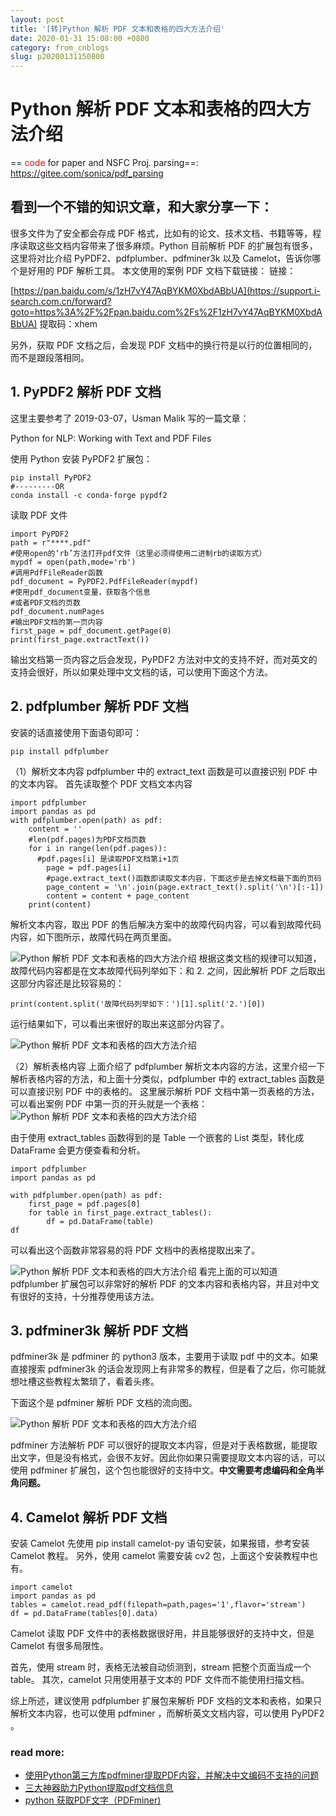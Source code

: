 ```yaml
---
layout: post
title: '[转]Python 解析 PDF 文本和表格的四大方法介绍'
date: 2020-01-31 15:08:00 +0800
category: from_cnblogs
slug: p20200131150800
---
```

# Python 解析 PDF 文本和表格的四大方法介绍

==  <span style='color:red'> code </span> for paper and NSFC Proj. parsing==: https://gitee.com/sonica/pdf_parsing

## 看到一个不错的知识文章，和大家分享一下：

很多文件为了安全都会存成 PDF 格式，比如有的论文、技术文档、书籍等等，程序读取这些文档内容带来了很多麻烦。Python 目前解析 PDF 的扩展包有很多，这里将对比介绍 PyPDF2、pdfplumber、pdfminer3k 以及 Camelot，告诉你哪个是好用的 PDF 解析工具。
本文使用的案例 PDF 文档下载链接：
链接：

[https://pan.baidu.com/s/1zH7vY47AqBYKM0XbdABbUA](https://support.i-search.com.cn/forward?goto=https%3A%2F%2Fpan.baidu.com%2Fs%2F1zH7vY47AqBYKM0XbdABbUA)
提取码：xhem

另外，获取 PDF 文档之后，会发现 PDF 文档中的换行符是以行的位置相同的，而不是跟段落相同。

## 1. PyPDF2 解析 PDF 文档

这里主要参考了 2019-03-07，Usman Malik 写的一篇文章：

Python for NLP: Working with Text and PDF Files

使用 Python 安装 PyPDF2 扩展包：

```
pip install PyPDF2
#---------OR
conda install -c conda-forge pypdf2
```

读取 PDF 文件

```
import PyPDF2
path = r"****.pdf"
#使用open的‘rb’方法打开pdf文件（这里必须得使用二进制rb的读取方式）
mypdf = open(path,mode='rb')
#调用PdfFileReader函数
pdf_document = PyPDF2.PdfFileReader(mypdf)
#使用pdf_document变量，获取各个信息
#或者PDF文档的页数
pdf_document.numPages
#输出PDF文档的第一页内容
first_page = pdf_document.getPage(0)
print(first_page.extractText())
```

输出文档第一页内容之后会发现，PyPDF2 方法对中文的支持不好，而对英文的支持会很好，所以如果处理中文文档的话，可以使用下面这个方法。

## 2. pdfplumber 解析 PDF 文档

安装的话直接使用下面语句即可：

```
pip install pdfplumber
```

（1）解析文本内容
pdfplumber 中的 extract_text 函数是可以直接识别 PDF 中的文本内容。
首先读取整个 PDF 文档文本内容

```
import pdfplumber
import pandas as pd
with pdfplumber.open(path) as pdf: 
    content = ''
    #len(pdf.pages)为PDF文档页数
    for i in range(len(pdf.pages)):
      #pdf.pages[i] 是读取PDF文档第i+1页
        page = pdf.pages[i]
        #page.extract_text()函数即读取文本内容，下面这步是去掉文档最下面的页码
        page_content = '\n'.join(page.extract_text().split('\n')[:-1])
        content = content + page_content
    print(content)
```

解析文本内容，取出 PDF 的售后解决方案中的故障代码内容，可以看到故障代码内容，如下图所示，故障代码在两页里面。

![Python 解析 PDF 文本和表格的四大方法介绍](http://support.i-search.com.cn/upload/bbs/20190418/ce3fde03702544f58100d408b5e044da_1.jpg)
根据这类文档的规律可以知道，故障代码内容都是在文本故障代码列举如下：和 2. 之间，因此解析 PDF 之后取出这部分内容还是比较容易的：

```
print(content.split('故障代码列举如下：')[1].split('2.')[0])
```

运行结果如下，可以看出来很好的取出来这部分内容了。

![Python 解析 PDF 文本和表格的四大方法介绍](http://support.i-search.com.cn/upload/bbs/20190418/4ce9ae24ce154a89bae33703022db8fb_3.jpg)

（2）解析表格内容
上面介绍了 pdfplumber 解析文本内容的方法，这里介绍一下解析表格内容的方法，和上面十分类似，pdfplumber 中的 extract_tables 函数是可以直接识别 PDF 中的表格的。
这里展示解析 PDF 文档中第一页表格的方法，可以看出案例 PDF 中第一页的开头就是一个表格：![Python 解析 PDF 文本和表格的四大方法介绍](http://support.i-search.com.cn/upload/bbs/20190418/47d055e54b6446eb8c3cef58716aa1fb_4.jpg)

由于使用 extract_tables 函数得到的是 Table 一个嵌套的 List 类型，转化成 DataFrame 会更方便查看和分析。

```
import pdfplumber
import pandas as pd

with pdfplumber.open(path) as pdf:      
    first_page = pdf.pages[0]
    for table in first_page.extract_tables(): 
        df = pd.DataFrame(table)
df
```

可以看出这个函数非常容易的将 PDF 文档中的表格提取出来了。

![Python 解析 PDF 文本和表格的四大方法介绍](http://support.i-search.com.cn/upload/bbs/20190418/1c82ef731e0a4ec4a15615cbb6355279_5.jpg)
看完上面的可以知道 pdfplumber 扩展包可以非常好的解析 PDF 的文本内容和表格内容，并且对中文有很好的支持，十分推荐使用该方法。

## 3. pdfminer3k 解析 PDF 文档

pdfminer3k 是 pdfminer 的 python3 版本，主要用于读取 pdf 中的文本。如果直接搜索 pdfminer3k 的话会发现网上有非常多的教程，但是看了之后，你可能就想吐槽这些教程太繁琐了，看着头疼。

下面这个是 pdfminer 解析 PDF 文档的流向图。

![Python 解析 PDF 文本和表格的四大方法介绍](http://support.i-search.com.cn/upload/bbs/20190418/0fb3baed3873495b883b33a33718aad3_6.jpg)

pdfminer 方法解析 PDF 可以很好的提取文本内容，但是对于表格数据，能提取出文字，但是没有格式，会很不友好。因此你如果只需要提取文本内容的话，可以使用 pdfminer 扩展包，这个包也能很好的支持中文。**中文需要考虑编码和全角半角问题。**

## 4. Camelot 解析 PDF 文档

安装
Camelot 先使用 pip install camelot-py 语句安装，如果报错，参考安装 Camelot 教程。
另外，使用 camelot 需要安装 cv2 包，上面这个安装教程中也有。

```
import camelot
import pandas as pd
tables = camelot.read_pdf(filepath=path,pages='1',flavor='stream')
df = pd.DataFrame(tables[0].data)
```

Camelot 读取 PDF 文件中的表格数据很好用，并且能够很好的支持中文，但是 Camelot 有很多局限性。

首先，使用 stream 时，表格无法被自动侦测到，stream 把整个页面当成一个 table。
其次，camelot 只用使用基于文本的 PDF 文件而不能使用扫描文档。

综上所述，建议使用 pdfplumber 扩展包来解析 PDF 文档的文本和表格，如果只解析文本内容，也可以使用 pdfminer ，而解析英文文档内容，可以使用 PyPDF2 。

### read more:
 - [使用Python第三方库pdfminer提取PDF内容，并解决中文编码不支持的问题](https://zhuanlan.zhihu.com/p/29410051)
 - [三大神器助力Python提取pdf文档信息](https://cloud.tencent.com/developer/article/1395339)
 - [python 获取PDF文字（PDFminer)](https://blog.csdn.net/weixin_42983055/article/details/97612809)